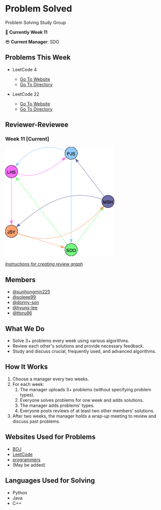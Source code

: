 # Problem Solved
Problem Solving Study Group

📌 **Currently Week 11**

😎 **Current Manager**: SDO

## Problems This Week
  - LeetCode 4
    - [Go To Website](https://leetcode.com/problems/median-of-two-sorted-arrays/)
    - [Go To Directory](./LeetCode/4_Median_of_Two_Sorted_Arrays/README.md)

  - LeetCode 22
    - [Go To Website](https://leetcode.com/problems/generate-parentheses/)
    - [Go To Directory](./LeetCode/22_Generate_Parentheses/README.md)

## Reviewer-Reviewee

### Week 11 [Current]

![Week11](./utils/graphs/week11.png)


[*Instructions for creating review graph*](https://github.com/sunhongmin225/problem-solved/blob/main/utils/README.md)

## Members
* [@sunhongmin225](https://github.com/sunhongmin225)
* [@soleee99](https://github.com/soleee99)
* [@donny-son](https://github.com/donny-son)
* [@hyuns-lee](https://github.com/hyuns-lee)
* [@ttoru96](https://github.com/ttoru96)

## What We Do
* Solve 3+ problems every week using various algorithms.
* Review each other's solutions and provide necessary feedback.
* Study and discuss crucial, frequently used, and advanced algorithms.

## How It Works
1. Choose a manager every two weeks.
1. For each week:
	1. The manager uploads 3+ problems (without specifying problem types).
	1. Everyone solves problems for one week and adds solutions.
	1. The manager adds problems' types.
	1. Everyone posts reviews of at least two other members' solutions.
1. After two weeks, the manager holds a wrap-up meeting to review and discuss past problems.

## Websites Used for Problems
* [BOJ](https://www.acmicpc.net)
* [LeetCode](https://leetcode.com)
* [programmers](https://programmers.co.kr)
* (May be added)

## Languages Used for Solving
* Python
* Java
* C++

